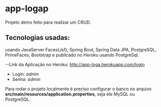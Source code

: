 # app-logap
Projeto demo feito para realizar um CRUD.
## Tecnologias usadas:
usando JavaServer Faces(Jsf), Spring Boot, Spring Data JPA, PostgreSQL, PrimeFaces, Bootstrap e publicado no Heroku usando PostgreSql.

--Link da Aplicação no Heroku: http://app-loga.herokuapp.com/login
- Login: *admin*
- Senha: *admin*

Para rodar o projeto localmente é preciso configurar o banco no arquivo **src/main/resources/application.properties**, seja ele MySQL ou PostgreSQL.
